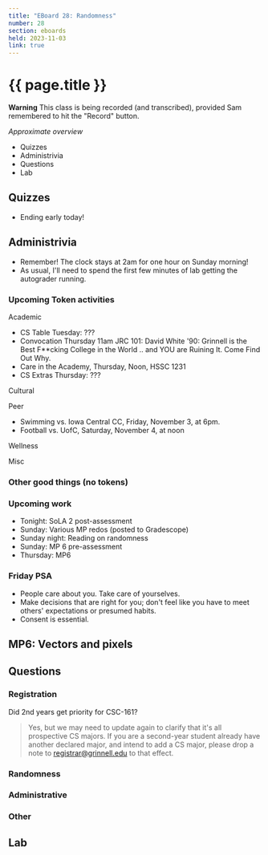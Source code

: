 ```yaml
---
title: "EBoard 28: Randomness"
number: 28
section: eboards
held: 2023-11-03
link: true
---
```

# {{ page.title }}

**Warning** This class is being recorded (and transcribed), provided
Sam remembered to hit the "Record" button.

_Approximate overview_

* Quizzes
* Administrivia
* Questions
* Lab

Quizzes
-------

* Ending early today!

Administrivia
-------------

* Remember!  The clock stays at 2am for one hour on Sunday morning!
* As usual, I'll need to spend the first few minutes of lab getting
  the autograder running.

### Upcoming Token activities

Academic

* CS Table Tuesday: ???
* Convocation Thursday 11am JRC 101: David White '90: Grinnell is the Best 
  F\*\*cking College in the World .. and YOU are Ruining It.  Come Find Out Why.
* Care in the Academy, Thursday, Noon, HSSC 1231
* CS Extras Thursday: ???

Cultural

Peer

* Swimming vs. Iowa Central CC, Friday, November 3, at 6pm.
* Football vs. UofC, Saturday, November 4, at noon

Wellness

Misc

### Other good things (no tokens)

### Upcoming work

* Tonight: SoLA 2 post-assessment
* Sunday: Various MP redos (posted to Gradescope)
* Sunday night: Reading on randomness
* Sunday: MP 6 pre-assessment
* Thursday: MP6

### Friday PSA

* People care about you.  Take care of yourselves.
* Make decisions that are right for you; don't feel like you have to 
  meet others' expectations or presumed habits.
* Consent is essential.

MP6: Vectors and pixels
-----------------------

Questions
---------

### Registration

Did 2nd years get priority for CSC-161?

> Yes, but we may need to update again to clarify that it's all prospective
  CS majors.  If you are a second-year student already have another
  declared major, and intend to add a CS major, please drop a note to
  registrar@grinnell.edu to that effect.

### Randomness

### Administrative

### Other

Lab
---

